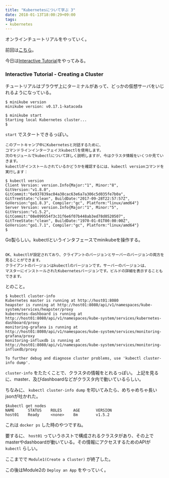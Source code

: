 ```yaml
---
title: "Kubernetesについて学ぶ 3"
date: 2018-01-13T18:00:29+09:00
tags:
- kubernetes
---
```


オンラインチュートリアルをやっていく。

<!--more-->

前回は[こちら](https://yaginumahidetatsu.com/2018/01/12/kubernetes-learn-2/)。

今日は[Interactive Tutorial](https://kubernetes.io/docs/tutorials/kubernetes-basics/cluster-interactive/)をやってみる。

### Interactive Tutorial - Creating a Cluster

チュートリアルはブラウザ上にターミナルがあって、どっかの仮想サーバをいじれるようになっている。

```
$ minikube version
minikube version: v0.17.1-katacoda
```

```
$ minikube start
Starting local Kubernetes cluster...
$
```

`start` でスタートできるっぽい。

```
このブートキャンプ中にKubernetesと対話するために、
コマンドラインインターフェイスkubectlを使用します。
次のモジュールでkubectlについて詳しく説明しますが、今はクラスタ情報をいくつか見ていきます。 
kubectlがインストールされているかどうかを確認するには、kubectl versionコマンドを実行します：
```

```
$ kubectl version
Client Version: version.Info{Major:"1", Minor:"8", GitVersion:"v1.8.0", GitCommit:"6e937839ac04a38cac63e6a7a306c5d035fe7b0a", GitTreeState:"clean", BuildDate:"2017-09-28T22:57:57Z", GoVersion:"go1.8.3", Compiler:"gc", Platform:"linux/amd64"}
Server Version: version.Info{Major:"1", Minor:"5", GitVersion:"v1.5.2", GitCommit:"08e099554f3c31f6e6f07b448ab3ed78d0520507", GitTreeState:"clean", BuildDate:"1970-01-01T00:00:00Z", GoVersion:"go1.7.1", Compiler:"gc", Platform:"linux/amd64"}
$
```

Go製らしい。kubectlというインタフェースでminikubeを操作する。

```

OK、kubectlが設定されており、クライアントのバージョンとサーバーのバージョンの両方を見ることができます。
クライアントのバージョンはkubectlのバージョンです。サーバーのバージョンは、
マスターにインストールされたKubernetesバージョンです。ビルドの詳細を表示することもできます。
```

とのこと。


```
$ kubectl cluster-info
Kubernetes master is running at http://host01:8080
heapster is running at http://host01:8080/api/v1/namespaces/kube-system/services/heapster/proxy
kubernetes-dashboard is running at http://host01:8080/api/v1/namespaces/kube-system/services/kubernetes-dashboard/proxy
monitoring-grafana is running at http://host01:8080/api/v1/namespaces/kube-system/services/monitoring-grafana/proxy
monitoring-influxdb is running at http://host01:8080/api/v1/namespaces/kube-system/services/monitoring-influxdb/proxy

To further debug and diagnose cluster problems, use 'kubectl cluster-info dump'.
```

`cluster-info` をたたくことで、クラスタの情報をとれるっぽい。
上記を見るに、master、及びdashboardなどがクラスタ内で動いているらしい。


ちなみに、 `kubectl cluster-info dump` を叩いてみたら、めちゃめちゃ長いjsonが吐かれた。

```
$kubectl get nodes
NAME      STATUS    ROLES     AGE       VERSION
host01    Ready     <none>    8m        v1.5.2
```

これは `docker ps` した時のやつですね。


要するに、 `host01` っていうホストで構成されるクラスタがあり、その上でmasterやdashboardが動いている。その情報にアクセスするためのAPIが
`kubectl` らしい。

ここまでで `Module1(Create a Cluster)` が終了した。

この後はModule2の `Deploy an App` をやっていく。
